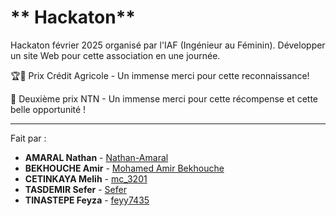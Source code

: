 # ** Hackaton**
Hackaton février 2025 organisé par l'IAF (Ingénieur au Féminin). Développer un site Web pour cette association en une journée.

🏆🥇 Prix Crédit Agricole - Un immense merci pour cette reconnaissance!

🥈 Deuxième prix NTN - Un immense merci pour cette récompense et cette belle opportunité !

---

Fait par :
- **AMARAL Nathan** - [Nathan-Amaral](https://github.com/Nathan-Amaral)
- **BEKHOUCHE Amir** - [Mohamed Amir Bekhouche](https://github.com/moambk)
- **CETINKAYA Melih** - [mc_3201](https://github.com/melih0132)
- **TASDEMIR Sefer** - [Sefer](https://github.com/sftss)
- **TINASTEPE Feyza** - [feyy7435](https://github.com/feyy7435)
